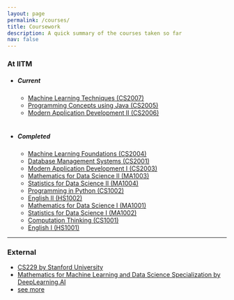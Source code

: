 ```yaml
---
layout: page
permalink: /courses/
title: Coursework
description: A quick summary of the courses taken so far
nav: false
---
```


### At IITM
- ##### Current
    - [Machine Learning Techniques (CS2007)](https://study.iitm.ac.in/ds/course_pages/BSCS2007.html)
    - [Programming Concepts using Java (CS2005)](https://study.iitm.ac.in/ds/course_pages/BSCS2005.html)
    - [Modern Application Development II (CS2006)](https://study.iitm.ac.in/ds/course_pages/BSCS2006.html)   
    <br>
- ##### Completed
    - [Machine Learning Foundations (CS2004)](https://study.iitm.ac.in/ds/course_pages/BSCS2004.html)
    - [Database Management Systems (CS2001)](https://study.iitm.ac.in/ds/course_pages/BSCS2001.html)
    - [Modern Application Development I (CS2003)](https://study.iitm.ac.in/ds/course_pages/BSCS2003.html)
    - [Mathematics for Data Science II (MA1003)](https://study.iitm.ac.in/ds/course_pages/BSMA1003.html)
    - [Statistics for Data Science II (MA1004)](https://study.iitm.ac.in/ds/course_pages/BSMA1004.html)
    - [Programming in Python (CS1002)](https://study.iitm.ac.in/ds/course_pages/BSCS1002.html)
    - [English II (HS1002)](https://study.iitm.ac.in/ds/course_pages/BSHS1002.html)
    - [Mathematics for Data Science I (MA1001)](https://study.iitm.ac.in/ds/course_pages/BSMA1001.html)
    - [Statistics for Data Science I (MA1002)](https://study.iitm.ac.in/ds/course_pages/BSMA1002.html)
    - [Computation Thinking (CS1001)](https://study.iitm.ac.in/ds/course_pages/BSCS1001.html)
    - [English I (HS1001)](https://study.iitm.ac.in/ds/course_pages/BSHS1001.html)
    
---

### External
- [CS229 by Stanford University](https://cs229.stanford.edu/)
- [Mathematics for Machine Learning and Data Science Specialization by DeepLearning.AI](https://www.deeplearning.ai/courses/mathematics-for-machine-learning-and-data-science-specialization/)
- [see more](https://www.linkedin.com/in/hamees-sayed/details/certifications/)